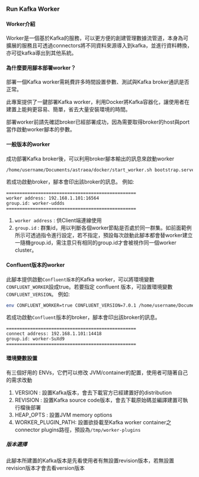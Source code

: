 ### Run Kafka Worker

#### Worker介紹

Worker是一個基於Kafka的服務，可以更方便的創建管理數據流管道，本身為可擴展的服務且可透過connectors將不同資料來源導入到kafka，並進行資料轉換，亦可從kafka導出到其他系統。

#### 為什麼要用腳本部署worker？

部署一個Kafka worker需耗費許多時間設置參數、測試與Kafka broker通訊是否正常。

此專案提供了一鍵部署Kafka worker，利用Docker將Kafka容器化，讓使用者在建置上能夠更容易、簡單，省去大量安裝環境的時間。

部署worker前請先確認broker已經部署成功，因為需要取得broker的host與port當作啟動worker腳本的參數。

#### 一般版本的worker

成功部署Kafka broker後，可以利用broker腳本輸出的訊息來啟動worker

```bash
/home/username/Documents/astraea/docker/start_worker.sh bootstrap.servers=192.168.1.101:16072 group.id=worker-uddds
```

若成功啟動broker，腳本會印出該broker的訊息。 例如:

```text
=================================================
worker address: 192.168.1.101:16564
group.id: worker-uddds
=================================================
```

1. `worker address` : 供Client端連線使用
2. `group.id` : 群集id，用以判斷各個worker節點是否處於同一群集。如前面範例所示可透過指令進行設定，若不指定，預設每次啟動此腳本都會替worker建立一隨機group.id，需注意只有相同的group.id才會被視作同一個worker cluster。

#### Confluent版本的worker

此腳本提供啟動`Confluent版本`的Kafka worker，可以將環境變數`CONFLUENT_WORKER`設成true。若要指定 confluent 版本，可設置環境變數`CONFLUENT_VERSION`。
例如:

```bash
env CONFLUENT_WORKER=true CONFLUENT_VERSION=7.0.1 /home/username/Documents/astraea/docker/start_broker.sh bootstrap.servers=192.168.1.101:16072
```

若成功啟動`Confluent`版本的broker，腳本會印出該broker的訊息。

```text
=================================================
connect address: 192.168.1.101:14418
group.id: worker-SuXd9
=================================================
```

#### 環境變數設置

有三個好用的 ENVs，它們可以修改 JVM/container的配置，使用者可隨著自己的需求改動

1. VERSION : 設置Kafka版本，會去下載官方已經建置好的distribution
2. REVISION : 設置Kafka source code版本，會去下載原始碼並編譯建置可執行檔後部署
3. HEAP_OPTS : 設置JVM memory options
4. WORKER_PLUGIN_PATH: 設置欲掛載至Kafka worker container之connector plugins路徑，預設為`/tmp/worker-plugins`

##### 版本選擇

此腳本所建置的Kafka版本是先看使用者有無設置revision版本，若無設置revision版本才會去看version版本
